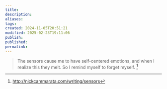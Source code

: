 ```yaml
---
title: 
description: 
aliases: 
tags: 
created: 2024-11-05T20:51:21
modified: 2025-02-23T19:11:06
publish: 
published: 
permalink: 
---
```


> The sensors cause me to have self-centered emotions, and when I realize this they melt. So I remind myself to forget myself. [^sensors]

[^sensors]: http://nickcammarata.com/writing/sensors
